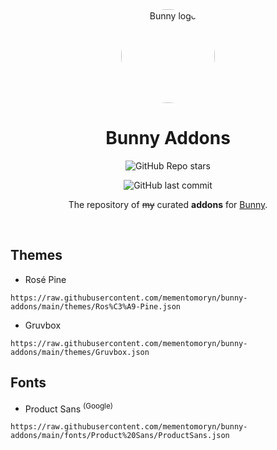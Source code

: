 <div align="center">

<img src="https://raw.githubusercontent.com/pyoncord/BunnyManager/main/images/bunny_logo.png" alt="Bunny logo" width="150px" style="border-radius: 50%" />
  
# Bunny Addons

![GitHub Repo stars](https://img.shields.io/github/stars/mementomoryn/bunny-addons?style=for-the-badge&logo=github&label=Stars&labelColor=%23444444&color=%23E57373&link=https%3A%2F%2Fgithub.com%2Fmementomoryn%2Fbunny-addons%2Fstargazers)

![GitHub last commit](https://img.shields.io/github/last-commit/mementomoryn/bunny-addons?style=for-the-badge&logo=github&label=Commit&labelColor=%23444444&color=%23E57373&link=https%3A%2F%2Fgithub.com%2Fmementomoryn%2Fbunny-addons%2Fcommits)

The repository of ~~my~~ curated **addons** for [Bunny](https://github.com/pyoncord/Bunny).

</div>
<br>

## Themes

* Rosé Pine
```
https://raw.githubusercontent.com/mementomoryn/bunny-addons/main/themes/Ros%C3%A9-Pine.json
```
* Gruvbox
```
https://raw.githubusercontent.com/mementomoryn/bunny-addons/main/themes/Gruvbox.json
```

## Fonts

* Product Sans <sup>(Google)</sup>
```
https://raw.githubusercontent.com/mementomoryn/bunny-addons/main/fonts/Product%20Sans/ProductSans.json
```
